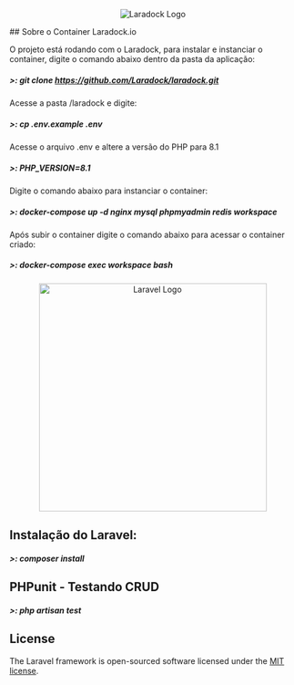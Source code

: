 <p align="center">
    <img src="/.github/home-page-images/laradock-logo.jpg?raw=true" alt="Laradock Logo"/>
</p>
## Sobre o Container Laradock.io


O projeto está rodando com o Laradock, para instalar e instanciar o container, digite o comando abaixo dentro da pasta da aplicação:

##### >: git clone https://github.com/Laradock/laradock.git
Acesse a pasta /laradock e digite:
##### >: cp .env.example .env

Acesse o arquivo .env e altere a versão do PHP para 8.1
##### >: PHP_VERSION=8.1

Digite o comando abaixo para instanciar o container:
##### >: docker-compose up -d nginx mysql phpmyadmin redis workspace 

Após subir o container digite o comando abaixo para acessar o container criado:
##### >: docker-compose exec workspace bash

<p align="center"><a href="https://laravel.com" target="_blank"><img src="https://raw.githubusercontent.com/laravel/art/master/logo-lockup/5%20SVG/2%20CMYK/1%20Full%20Color/laravel-logolockup-cmyk-red.svg" width="400" alt="Laravel Logo"></a></p>

## Instalação do Laravel:
##### >: composer install



## PHPunit - Testando CRUD

##### >: php artisan test 

## License

The Laravel framework is open-sourced software licensed under the [MIT license](https://opensource.org/licenses/MIT).
